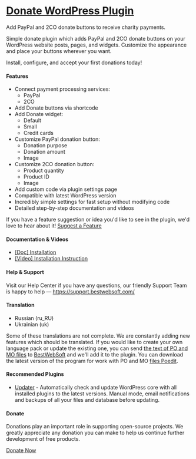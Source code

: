 <a href="https://bestwebsoft.com/products/wordpress/plugins/donate/" target=_blank>Donate WordPress Plugin</a>
========================

Add PayPal and 2CO donate buttons to receive charity payments.

<p>Simple donate plugin which adds PayPal and 2CO donate buttons on your WordPress website posts, pages, and widgets. Customize the appearance and place your buttons wherever you want.</p>

<p>Install, configure, and accept your first donations today!</p>


<div class='video'></div>


<h4>Features</h4>

<ul>
<li>Connect payment processing services:

<ul>
<li>PayPal</li>
<li>2CO</li>
</ul></li>
<li>Add Donate buttons via shortcode</li>
<li>Add Donate widget:

<ul>
<li>Default</li>
<li>Small</li>
<li>Credit cards</li>
</ul></li>
<li>Customize PayPal donation button:

<ul>
<li>Donation purpose</li>
<li>Donation amount</li>
<li>Image</li>
</ul></li>
<li>Customize 2CO donation button:

<ul>
<li>Product quantity</li>
<li>Product ID</li>
<li>Image</li>
</ul></li>
<li>Add custom code via plugin settings page</li>
<li>Compatible with latest WordPress version</li>
<li>Incredibly simple settings for fast setup without modifying code</li>
<li>Detailed step-by-step documentation and videos</li>
</ul>

<p>If you have a feature suggestion or idea you'd like to see in the plugin, we'd love to hear about it! <a href="https://support.bestwebsoft.com/hc/en-us/requests/new">Suggest a Feature</a></p>

<h4>Documentation &#38; Videos</h4>

<ul>
<li><a href="https://docs.google.com/document/d/1-hvn6WRvWnOqj5v5pLUk7Awyu87lq5B_dO-Tv-MC9JQ/">[Doc] Installation</a></li>
<li><a href="http://www.youtube.com/watch?v=vqbItGXpwuk">[Video] Installation Instruction</a></li>
</ul>

<h4>Help &#38; Support</h4>

<p>Visit our Help Center if you have any questions, our friendly Support Team is happy to help &#8212; <a href="https://support.bestwebsoft.com/">https://support.bestwebsoft.com/</a></p>

<h4>Translation</h4>

<ul>
<li>Russian (ru_RU)</li>
<li>Ukrainian (uk)</li>
</ul>

<p>Some of these translations are not complete. We are constantly adding new features which should be translated. If you would like to create your own language pack or update the existing one, you can send <a href="http://codex.wordpress.org/Translating_WordPress">the text of PO and MO files</a> to <a href="https://support.bestwebsoft.com/hc/en-us/requests/new">BestWebSoft</a> and we'll add it to the plugin. You can download the latest version of the program for work with PO and MO <a href="http://www.poedit.net/download.php">files Poedit</a>.</p>

<h4>Recommended Plugins</h4>

<ul>
<li><a href="https://bestwebsoft.com/products/wordpress/plugins/updater/?k=613962505e24bb2b58c58becdb22c91c">Updater</a> - Automatically check and update WordPress core with all installed plugins to the latest versions. Manual mode, email notifications and backups of all your files and database before updating.</li>
</ul>

<h4>Donate</h4>

<p>Donations play an important role in supporting open-source projects. We greatly appreciate any donation you can make to help us continue further development of free products.</p>

<p><a href="https://bestwebsoft.com/donate/">Donate Now</a></p>